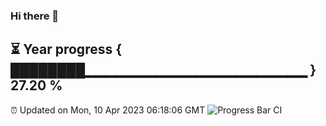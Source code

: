 ### Hi there 👋
⏳ Year progress { ████████▁▁▁▁▁▁▁▁▁▁▁▁▁▁▁▁▁▁▁▁▁▁ } 27.20 %
---
⏰ Updated on Mon, 10 Apr 2023 06:18:06 GMT
![Progress Bar CI](https://github.com/liununu/liununu/workflows/Progress%20Bar%20CI/badge.svg)
